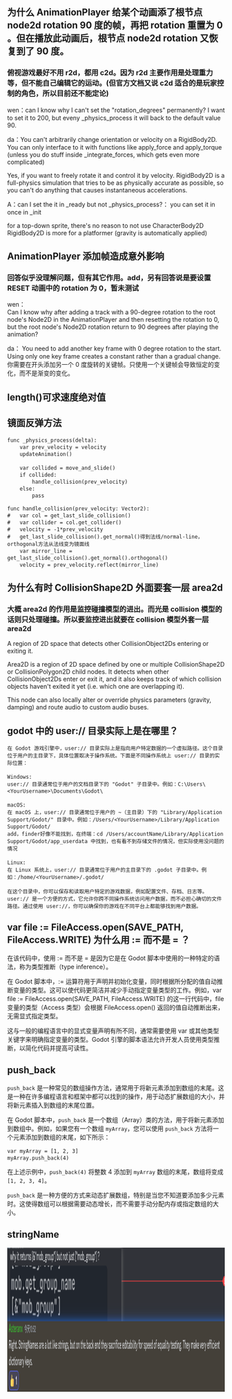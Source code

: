 ## 为什么 AnimationPlayer 给某个动画添了根节点 node2d rotation 90 度的帧，再把 rotation 重置为 0 。但在播放此动画后，根节点 node2d rotation 又恢复到了 90 度。

### 俯视游戏最好不用 r2d，都用 c2d。因为 r2d 主要作用是处理重力等，但不能自己编辑它的运动。(但官方文档又说 c2d 适合的是玩家控制的角色，所以目前还不能定论)

wen：can I know why I can't set the "rotation_degrees" permanently? I want to set it to 200, but eveny \_physics_process it will back to the default value 90.

da：You can't arbitrarily change orientation or velocity on a RigidBody2D. You can only interface to it with functions like apply_force and apply_torque (unless you do stuff inside \_integrate_forces, which gets even more complicated)

Yes, if you want to freely rotate it and control it by velocity. RigidBody2D is a full-physics simulation that tries to be as physically accurate as possible, so you can't do anything that causes instantaneous accelerations.

A：can I set the it in \_ready but not \_physics_process?：
you can set it in once in \_init

for a top-down sprite, there's no reason to not use CharacterBody2D
RigidBody2D is more for a platformer (gravity is automatically applied)

## AnimationPlayer 添加帧造成意外影响

### 回答似乎没理解问题，但有其它作用。add，另有回答说是要设置 RESET 动画中的 rotation 为 0，暂未测试

wen：  
Can I know why after adding a track with a 90-degree rotation to the root node's Node2D in the AnimationPlayer and then resetting the rotation to 0, but the root node's Node2D rotation return to 90 degrees after playing the animation?

da：
You need to add another key frame with 0 degree rotation to the start. Using only one key frame creates a constant rather than a gradual change.  
你需要在开头添加另一个 0 度旋转的关键帧。只使用一个关键帧会导致恒定的变化，而不是渐变的变化。

## length()可求速度绝对值

## 镜面反弹方法

```
func _physics_process(delta):
	var prev_velocity = velocity
	updateAnimation()

	var collided = move_and_slide()
	if collided:
		handle_collision(prev_velocity)
	else:
		pass
```

```
func handle_collision(prev_velocity: Vector2):
#	var col = get_last_slide_collision()
#	var collider = col.get_collider()
#	velocity = -1*prev_velocity
#   get_last_slide_collision().get_normal()得到法线/normal-line，orthogonal方法从法线变为镜面线
	var mirror_line = get_last_slide_collision().get_normal().orthogonal()
	velocity = prev_velocity.reflect(mirror_line)
```

## 为什么有时 CollisionShape2D 外面要套一层 area2d

### 大概 area2d 的作用是监控碰撞模型的进出。而光是 collision 模型的话则只处理碰撞。所以要监控进出就要在 collision 模型外套一层 area2d

A region of 2D space that detects other CollisionObject2Ds entering or exiting it.

Area2D is a region of 2D space defined by one or multiple CollisionShape2D or CollisionPolygon2D child nodes. It detects when other CollisionObject2Ds enter or exit it, and it also keeps track of which collision objects haven't exited it yet (i.e. which one are overlapping it).

This node can also locally alter or override physics parameters (gravity, damping) and route audio to custom audio buses.

## godot 中的 user:// 目录实际上是在哪里？

```
在 Godot 游戏引擎中，user:// 目录实际上是指向用户特定数据的一个虚拟路径。这个目录位于用户的主目录下，具体位置取决于操作系统。下面是不同操作系统上 user:// 目录的实际位置：

Windows:
user:// 目录通常位于用户的文档目录下的 "Godot" 子目录中。例如：C:\Users\<YourUsername>\Documents\Godot\

macOS:
在 macOS 上，user:// 目录通常位于用户的 ~（主目录）下的 "Library/Application Support/Godot/" 目录中。例如：/Users/<YourUsername>/Library/Application Support/Godot/
add，finder好像不能找到，在终端：cd /Users/accountName/Library/Application Support/Godot/app_userdata 中找到，也有看不到存储文件的情况，但实际使用没问题的情况

Linux:
在 Linux 系统上，user:// 目录通常位于用户的主目录下的 .godot 子目录中。例如：/home/<YourUsername>/.godot/

在这个目录中，你可以保存和读取用户特定的游戏数据，例如配置文件、存档、日志等。user:// 是一个方便的方式，它允许你跨不同操作系统访问用户数据，而不必担心确切的文件路径。通过使用 user://，你可以确保你的游戏在不同平台上都能够找到用户数据。

```

## var file := FileAccess.open(SAVE_PATH, FileAccess.WRITE) 为什么用 := 而不是 = ？

在该代码中，使用 := 而不是 = 是因为它是在 Godot 脚本中使用的一种特定的语法，称为类型推断（type inference）。

在 Godot 脚本中，:= 运算符用于声明并初始化变量，同时根据所分配的值自动推断变量的类型。这可以使代码更简洁并减少手动指定变量类型的工作。例如，var file := FileAccess.open(SAVE_PATH, FileAccess.WRITE) 的这一行代码中，file 变量的类型（Access 类型）会根据 FileAccess.open() 返回的值自动推断出来，无需显式指定类型。

这与一般的编程语言中的显式变量声明有所不同，通常需要使用 var 或其他类型关键字来明确指定变量的类型。Godot 引擎的脚本语法允许开发人员使用类型推断，以简化代码并提高可读性。

## push_back

`push_back` 是一种常见的数组操作方法，通常用于将新元素添加到数组的末尾。这是一种在许多编程语言和框架中都可以找到的操作，用于动态扩展数组的大小，并将新元素插入到数组的末尾位置。

在 Godot 脚本中，`push_back` 是一个数组（Array）类的方法，用于将新元素添加到数组中。例如，如果您有一个数组 `myArray`，您可以使用 `push_back` 方法将一个元素添加到数组的末尾，如下所示：

```gdscript
var myArray = [1, 2, 3]
myArray.push_back(4)
```

在上述示例中，`push_back(4)` 将整数 4 添加到 `myArray` 数组的末尾，数组将变成 `[1, 2, 3, 4]`。

`push_back` 是一种方便的方式来动态扩展数组，特别是当您不知道要添加多少元素时。这使得数组可以根据需要动态增长，而不需要手动分配内存或指定数组的大小。

## stringName

<img src='./img/2023-10-27-10-58-42.png' height=333px></img>
